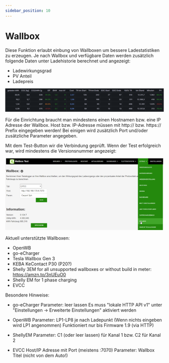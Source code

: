 ```yaml
---
sidebar_position: 10
---
```

# Wallbox

Diese Funktion erlaubt einbung von Wallboxen um bessere Ladestatistiken zu erzeugen.
Je nach Wallbox und verfügbare Daten werden zusätzlich folgende Daten unter Ladehistorie berechnet und angezeigt:
- Ladewirkungsgrad
- PV Anteil
- Ladepreis

![BILD](/img/extras-wallbox-01.png)

Für die Einrichtung braucht man mindestens einen Hostnamen bzw. eine IP Adresse der Wallbox. Host bzw. IP-Adresse müssen mit http:// bzw. https:// Prefix eingegeben werden!
Bei einigen wird zusätzlich Port und/oder zusätzliche Parameter angegeben.

Mit dem Test-Button wir die Verbindung geprüft.
Wenn der Test erfolgreich war, wird mindestens die Versionsnummer angezeigt:

![BILD](/img/extras-wallbox-02.png)

Aktuell unterstützte Wallboxen:
- OpenWB
- go-eCharger
- Tesla Wallbox Gen 3
- KEBA KeContact P30 (P20?)
- Shelly 3EM for all unsupported wallboxes or without build in meter: https://amzn.to/3nUEuO0
- Shelly EM for 1 phase charging
- EVCC



Besondere Hinweise:

- go-eCharger
Parameter: leer lassen
Es muss "lokale HTTP API v1" unter "Einstellungen -> Erweiterte Einstellungen" aktiviert werden

- OpenWB
Parameter: LP1-LP8 je nach Ladepunkt (Wenn nichts eingeben wird LP1 angenommen)
Funktioniert nur bis Firmware 1.9 (via HTTP)

- ShellyEM
Parameter: C1 (oder leer lassen) für Kanal 1 bzw. C2 für Kanal 2 

- EVCC
Host/IP Adresse mit Port (meistens :7070)
Parameter: Wallbox Titel (nicht von dem Auto!)

